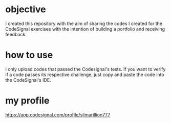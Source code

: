 # objective
I created this repository with the aim of sharing the codes I created for the CodeSignal exercises with the intention of building a portfolio and receiving feedback.

# how to use
I only upload codes that passed the Codesignal's tests. If you want to verify if a code passes its respective challenge, just copy and paste the code into the CodeSignal's IDE.

# my profile 
https://app.codesignal.com/profile/silmarillion777
